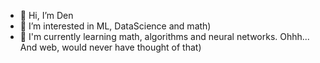 - 👋 Hi, I’m Den
- 👀 I’m interested in ML, DataScience and math)
- 🌱 I'm currently learning math, algorithms and neural networks. Ohhh... And web, would never have thought of that)

